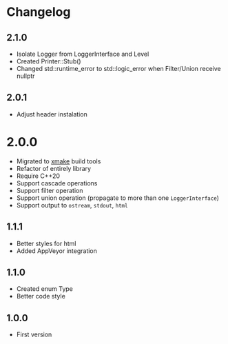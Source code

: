 Changelog
=========
2.1.0
-----
- Isolate Logger from LoggerInterface and Level
- Created Printer::Stub()
- Changed std::runtime_error to std::logic_error when Filter/Union receive nullptr

2.0.1
-----
- Adjust header instalation

2.0.0
=====
- Migrated to [xmake](https://xmake.io/) build tools
- Refactor of entirely library
- Require C++20
- Support cascade operations
- Support filter operation
- Support union operation (propagate to more than one `LoggerInterface`)
- Support output to `ostream`, `stdout`, `html`

1.1.1
-----
- Better styles for html
- Added AppVeyor integration

1.1.0
-----
- Created enum Type
- Better code style

1.0.0
-----
- First version